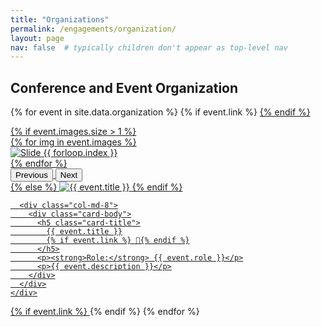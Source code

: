 ```yaml
---
title: "Organizations"
permalink: /engagements/organization/
layout: page
nav: false  # typically children don't appear as top-level nav
---
```



## Conference and Event Organization
{% for event in site.data.organization %}
  {% if event.link %}
    <a href="{{ event.link }}" target="_blank" rel="noopener noreferrer" class="text-decoration-none text-reset">
  {% endif %}

  <div class="card mb-4 shadow-sm">
    <div class="row g-0">
      <div class="col-md-4">
        {% if event.images.size > 1 %}
          <div id="carousel-{{ forloop.index }}" class="carousel slide" data-bs-ride="carousel">
            <div class="carousel-inner">
              {% for img in event.images %}
                <div class="carousel-item {% if forloop.first %}active{% endif %}">
                  <img src="{{ img }}" class="d-block w-100" alt="Slide {{ forloop.index }}">
                </div>
              {% endfor %}
            </div>
            <button class="carousel-control-prev" type="button" data-bs-target="#carousel-{{ forloop.index }}" data-bs-slide="prev">
              <span class="carousel-control-prev-icon" aria-hidden="true"></span>
              <span class="visually-hidden">Previous</span>
            </button>
            <button class="carousel-control-next" type="button" data-bs-target="#carousel-{{ forloop.index }}" data-bs-slide="next">
              <span class="carousel-control-next-icon" aria-hidden="true"></span>
              <span class="visually-hidden">Next</span>
            </button>
          </div>
        {% else %}
          <img src="{{ event.images[0] }}" class="img-fluid rounded-start" alt="{{ event.title }}">
        {% endif %}
      </div>

      <div class="col-md-8">
        <div class="card-body">
          <h5 class="card-title">
            {{ event.title }}
            {% if event.link %} 🔗{% endif %}
          </h5>
          <p><strong>Role:</strong> {{ event.role }}</p>
          <p>{{ event.description }}</p>
        </div>
      </div>
    </div>
  </div>

  {% if event.link %}
    </a>
  {% endif %}
{% endfor %}